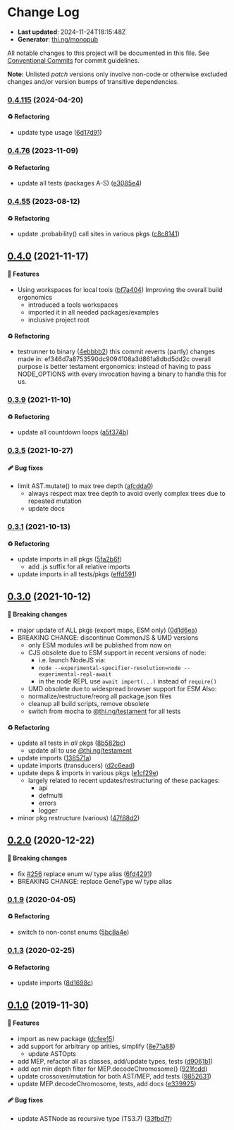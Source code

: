 # Change Log

- **Last updated**: 2024-11-24T18:15:48Z
- **Generator**: [thi.ng/monopub](https://thi.ng/monopub)

All notable changes to this project will be documented in this file.
See [Conventional Commits](https://conventionalcommits.org/) for commit guidelines.

**Note:** Unlisted _patch_ versions only involve non-code or otherwise excluded changes
and/or version bumps of transitive dependencies.

### [0.4.115](https://github.com/thi-ng/umbrella/tree/@thi.ng/gp@0.4.115) (2024-04-20)

#### ♻️ Refactoring

- update type usage ([6d17d91](https://github.com/thi-ng/umbrella/commit/6d17d91))

### [0.4.76](https://github.com/thi-ng/umbrella/tree/@thi.ng/gp@0.4.76) (2023-11-09)

#### ♻️ Refactoring

- update all tests (packages A-S) ([e3085e4](https://github.com/thi-ng/umbrella/commit/e3085e4))

### [0.4.55](https://github.com/thi-ng/umbrella/tree/@thi.ng/gp@0.4.55) (2023-08-12)

#### ♻️ Refactoring

- update .probability() call sites in various pkgs ([c8c8141](https://github.com/thi-ng/umbrella/commit/c8c8141))

## [0.4.0](https://github.com/thi-ng/umbrella/tree/@thi.ng/gp@0.4.0) (2021-11-17)

#### 🚀 Features

- Using workspaces for local tools ([bf7a404](https://github.com/thi-ng/umbrella/commit/bf7a404))
  Improving the overall build ergonomics
  - introduced a tools workspaces
  - imported it in all needed packages/examples
  - inclusive project root

#### ♻️ Refactoring

- testrunner to binary ([4ebbbb2](https://github.com/thi-ng/umbrella/commit/4ebbbb2))
  this commit reverts (partly) changes made in:
  ef346d7a8753590dc9094108a3d861a8dbd5dd2c
  overall purpose is better testament ergonomics:
  instead of having to pass NODE_OPTIONS with every invocation
  having a binary to handle this for us.

### [0.3.9](https://github.com/thi-ng/umbrella/tree/@thi.ng/gp@0.3.9) (2021-11-10)

#### ♻️ Refactoring

- update all countdown loops ([a5f374b](https://github.com/thi-ng/umbrella/commit/a5f374b))

### [0.3.5](https://github.com/thi-ng/umbrella/tree/@thi.ng/gp@0.3.5) (2021-10-27)

#### 🩹 Bug fixes

- limit AST.mutate() to max tree depth ([afcdda0](https://github.com/thi-ng/umbrella/commit/afcdda0))
  - always respect max tree depth to avoid overly complex trees
    due to repeated mutation
  - update docs

### [0.3.1](https://github.com/thi-ng/umbrella/tree/@thi.ng/gp@0.3.1) (2021-10-13)

#### ♻️ Refactoring

- update imports in all pkgs ([5fa2b6f](https://github.com/thi-ng/umbrella/commit/5fa2b6f))
  - add .js suffix for all relative imports
- update imports in all tests/pkgs ([effd591](https://github.com/thi-ng/umbrella/commit/effd591))

## [0.3.0](https://github.com/thi-ng/umbrella/tree/@thi.ng/gp@0.3.0) (2021-10-12)

#### 🛑 Breaking changes

- major update of ALL pkgs (export maps, ESM only) ([0d1d6ea](https://github.com/thi-ng/umbrella/commit/0d1d6ea))
- BREAKING CHANGE: discontinue CommonJS & UMD versions
  - only ESM modules will be published from now on
  - CJS obsolete due to ESM support in recent versions of node:
    - i.e. launch NodeJS via:
    - `node --experimental-specifier-resolution=node --experimental-repl-await`
    - in the node REPL use `await import(...)` instead of `require()`
  - UMD obsolete due to widespread browser support for ESM
  Also:
  - normalize/restructure/reorg all package.json files
  - cleanup all build scripts, remove obsolete
  - switch from mocha to [@thi.ng/testament](https://github.com/thi-ng/umbrella/tree/main/packages/testament) for all tests

#### ♻️ Refactoring

- update all tests in _all_ pkgs ([8b582bc](https://github.com/thi-ng/umbrella/commit/8b582bc))
  - update all to use [@thi.ng/testament](https://github.com/thi-ng/umbrella/tree/main/packages/testament)
- update imports ([138571a](https://github.com/thi-ng/umbrella/commit/138571a))
- update imports (transducers) ([d2c6ead](https://github.com/thi-ng/umbrella/commit/d2c6ead))
- update deps & imports in various pkgs ([e1cf29e](https://github.com/thi-ng/umbrella/commit/e1cf29e))
  - largely related to recent updates/restructuring of these packages:
    - api
    - defmulti
    - errors
    - logger
- minor pkg restructure (various) ([47f88d2](https://github.com/thi-ng/umbrella/commit/47f88d2))

## [0.2.0](https://github.com/thi-ng/umbrella/tree/@thi.ng/gp@0.2.0) (2020-12-22)

#### 🛑 Breaking changes

- fix [#256](https://github.com/thi-ng/umbrella/issues/256) replace enum w/ type alias ([6fd4291](https://github.com/thi-ng/umbrella/commit/6fd4291))
- BREAKING CHANGE: replace GeneType w/ type alias

### [0.1.9](https://github.com/thi-ng/umbrella/tree/@thi.ng/gp@0.1.9) (2020-04-05)

#### ♻️ Refactoring

- switch to non-const enums ([5bc8a4e](https://github.com/thi-ng/umbrella/commit/5bc8a4e))

### [0.1.3](https://github.com/thi-ng/umbrella/tree/@thi.ng/gp@0.1.3) (2020-02-25)

#### ♻️ Refactoring

- update imports ([8d1698c](https://github.com/thi-ng/umbrella/commit/8d1698c))

## [0.1.0](https://github.com/thi-ng/umbrella/tree/@thi.ng/gp@0.1.0) (2019-11-30)

#### 🚀 Features

- import as new package ([dcfee15](https://github.com/thi-ng/umbrella/commit/dcfee15))
- add support for arbitrary op arities, simplify ([8e71a88](https://github.com/thi-ng/umbrella/commit/8e71a88))
  - update ASTOpts
- add MEP, refactor all as classes, add/update types, tests ([d9061b1](https://github.com/thi-ng/umbrella/commit/d9061b1))
- add opt min depth filter for MEP.decodeChromosome() ([921fcdd](https://github.com/thi-ng/umbrella/commit/921fcdd))
- update crossover/mutation for both AST/MEP, add tests ([9852631](https://github.com/thi-ng/umbrella/commit/9852631))
- update MEP.decodeChromosome, tests, add docs ([e339925](https://github.com/thi-ng/umbrella/commit/e339925))

#### 🩹 Bug fixes

- update ASTNode as recursive type (TS3.7) ([33fbd7f](https://github.com/thi-ng/umbrella/commit/33fbd7f))
